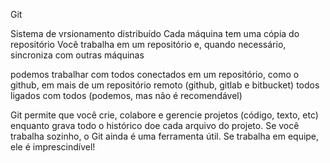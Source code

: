 Git

Sistema de vrsionamento distribuído
Cada máquina tem uma cópia do repositório
Você trabalha em um repositório e, quando necessário, sincroniza com outras máquinas

podemos trabalhar com todos conectados em um repositório, como o github,
em mais de um repositório remoto (github, gitlab e bitbucket)
todos ligados com todos (podemos, mas não é recomendável)

Git permite que você crie, colabore e gerencie projetos (código, texto, etc) enquanto grava todo o histórico doe cada arquivo do projeto. Se você trabalha sozinho, o Git ainda é uma ferramenta útil. Se trabalha em equipe, ele é imprescindível!
